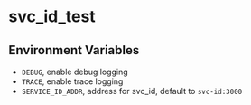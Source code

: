# svc_id_test

## Environment Variables

* `DEBUG`, enable debug logging
* `TRACE`, enable trace logging
* `SERVICE_ID_ADDR`, address for svc_id, default to `svc-id:3000`